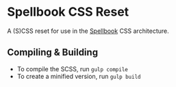 Spellbook CSS Reset
===================

A (S)CSS reset for use in the [Spellbook](https://github.com/spellbook/css) CSS architecture.

Compiling & Building
--------------------

- To compile the SCSS, run `gulp compile`
- To create a minified version, run `gulp build`
